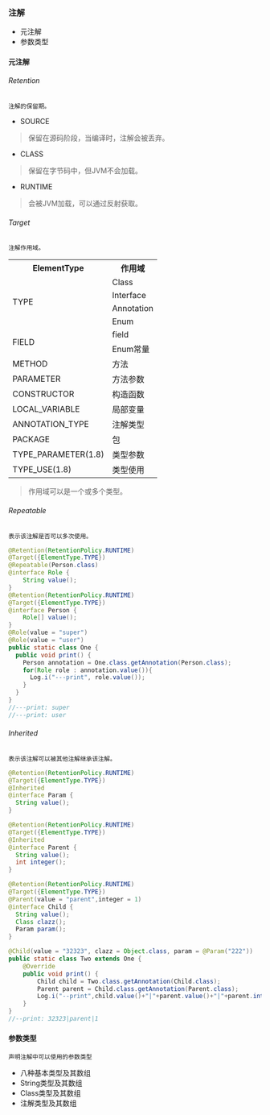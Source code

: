 ### 注解

* 元注解
* 参数类型

#### 元注解

###### Retention

`注解的保留期。`

* SOURCE

> 保留在源码阶段，当编译时，注解会被丢弃。

* CLASS

> 保留在字节码中，但JVM不会加载。

* RUNTIME

> 会被JVM加载，可以通过反射获取。

###### Target

`注解作用域。`

<table>
  <head>
    <tr>
    <th>ElementType</th>
    <th>作用域</th>
    </tr>
    <tr>
    <td rowspan="4">TYPE</td>
    <td>Class</td>
    </tr>
    <tr>
     <td>Interface</td>
    </tr>
    <tr>
    <td>Annotation</td>
    </tr>
    <tr>
    <td>Enum</td>
    </tr>
    <tr>
    <td rowspan="2">FIELD</td>
    <td>field</td>
    </tr>
    <tr>
    <td>Enum常量</td>
    </tr>
    <tr>
    <td>METHOD</td>
    <td>方法</td>
    </tr>
    <tr>
    <td>PARAMETER</td>
    <td>方法参数</td>
    </tr>
    <tr>
    <td>CONSTRUCTOR</td>
    <td>构造函数</td>
    </tr>
    <tr>
    <td>LOCAL_VARIABLE</td>
    <td>局部变量</td>
    </tr>
    <tr>
    <td>ANNOTATION_TYPE</td>
    <td>注解类型</td>
    </tr>
    <tr>
    <td>PACKAGE</td>
    <td>包</td>
    </tr>
    <tr>
    <td>TYPE_PARAMETER(1.8)</td>
    <td>类型参数</td>
    </tr>
    <tr>
    <td>TYPE_USE(1.8)</td>
    <td>类型使用</td>
    </tr>
  </head>
</table>

> 作用域可以是一个或多个类型。

###### Repeatable

`表示该注解是否可以多次使用。`

```java
@Retention(RetentionPolicy.RUNTIME)
@Target({ElementType.TYPE})
@Repeatable(Person.class)
@interface Role {
    String value();
}
@Retention(RetentionPolicy.RUNTIME)
@Target({ElementType.TYPE})
@interface Person {
    Role[] value();
}
@Role(value = "super")
@Role(value = "user")
public static class One {
  public void print() {
    Person annotation = One.class.getAnnotation(Person.class);
    for(Role role : annotation.value()){
      Log.i("---print", role.value());
    }
  }
}
//---print: super
//---print: user
```

###### Inherited

`表示该注解可以被其他注解继承该注解。`

```java
@Retention(RetentionPolicy.RUNTIME)
@Target({ElementType.TYPE})
@Inherited
@interface Param {
  String value();
}

@Retention(RetentionPolicy.RUNTIME)
@Target({ElementType.TYPE})
@Inherited
@interface Parent {
  String value();
  int integer();
}

@Retention(RetentionPolicy.RUNTIME)
@Target({ElementType.TYPE})
@Parent(value = "parent",integer = 1)
@interface Child {
  String value();
  Class clazz();
  Param param();
}

@Child(value = "32323", clazz = Object.class, param = @Param("222"))
public static class Two extends One {
    @Override
    public void print() {
        Child child = Two.class.getAnnotation(Child.class);
        Parent parent = Child.class.getAnnotation(Parent.class);
        Log.i("--print",child.value()+"|"+parent.value()+"|"+parent.integer());
    }
}
//--print: 32323|parent|1
```

#### 参数类型

`声明注解中可以使用的参数类型`

* 八种基本类型及其数组
* String类型及其数组
* Class类型及其数组
* 注解类型及其数组
